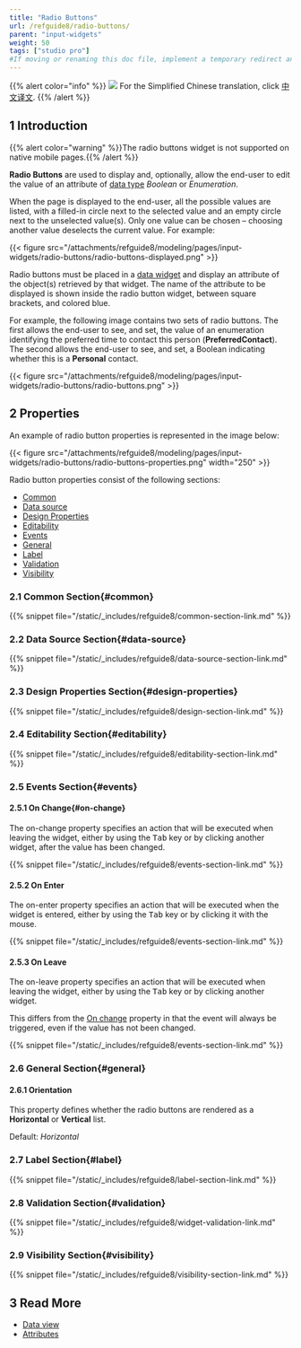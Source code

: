 ```yaml
---
title: "Radio Buttons"
url: /refguide8/radio-buttons/
parent: "input-widgets"
weight: 50
tags: ["studio pro"]
#If moving or renaming this doc file, implement a temporary redirect and let the respective team know they should update the URL in the product. See Mapping to Products for more details.
---
```


{{% alert color="info" %}}
<img src="/attachments/china.png" style="display: inline-block; margin: 0" /> For the Simplified Chinese translation, click [中文译文](https://cdn.mendix.tencent-cloud.com/documentation/refguide8/radio-buttons.pdf).
{{% /alert %}}

## 1 Introduction

{{% alert color="warning" %}}The radio buttons widget is not supported on native mobile pages.{{% /alert %}}

**Radio Buttons** are used to display and, optionally, allow the end-user to edit the value of an attribute of [data type](/refguide8/data-types/) *Boolean* or *Enumeration*.

When the page is displayed to the end-user, all the possible values are listed, with a filled-in circle next to the selected value and an empty circle next to the unselected value(s). Only one value can be chosen – choosing another value deselects the current value. For example:

{{< figure src="/attachments/refguide8/modeling/pages/input-widgets/radio-buttons/radio-buttons-displayed.png" >}}

Radio buttons must be placed in a [data widget](/refguide8/data-widgets/) and display an attribute of the object(s) retrieved by that widget. The name of the attribute to be displayed is shown inside the radio button widget, between square brackets, and colored blue.

For example, the following image contains two sets of radio buttons.  The first allows the end-user to see, and set, the value of an enumeration identifying the preferred time to contact this person (**PreferredContact**). The second allows the end-user to see, and set, a Boolean indicating whether this is a **Personal** contact.

{{< figure src="/attachments/refguide8/modeling/pages/input-widgets/radio-buttons/radio-buttons.png" >}}

## 2 Properties

An example of radio button properties is represented in the image below:

{{< figure src="/attachments/refguide8/modeling/pages/input-widgets/radio-buttons/radio-buttons-properties.png"   width="250"  >}}

Radio button properties consist of the following sections:

* [Common](#common)
* [Data source](#data-source)
* [Design Properties](#design-properties)
* [Editability](#editability)
* [Events](#events)
* [General](#general)
* [Label](#label)
* [Validation](#validation)
* [Visibility](#visibility)

### 2.1 Common Section{#common}

{{% snippet file="/static/_includes/refguide8/common-section-link.md" %}}

### 2.2 Data Source Section{#data-source}

{{% snippet file="/static/_includes/refguide8/data-source-section-link.md" %}}

### 2.3 Design Properties Section{#design-properties}

{{% snippet file="/static/_includes/refguide8/design-section-link.md" %}} 

### 2.4 Editability Section{#editability}

{{% snippet file="/static/_includes/refguide8/editability-section-link.md" %}}

### 2.5 Events Section{#events}

#### 2.5.1 On Change{#on-change}

The on-change property specifies an action that will be executed when leaving the widget, either by using the <kbd>Tab</kbd> key or by clicking another widget, after the value has been changed.

{{% snippet file="/static/_includes/refguide8/events-section-link.md" %}}

#### 2.5.2 On Enter

The on-enter property specifies an action that will be executed when the widget is entered, either by using the <kbd>Tab</kbd> key or by clicking it with the mouse.

{{% snippet file="/static/_includes/refguide8/events-section-link.md" %}}

#### 2.5.3 On Leave

The on-leave property specifies an action that will be executed when leaving the widget, either by using the <kbd>Tab</kbd> key or by clicking another widget.

This differs from the [On change](#on-change) property in that the event will always be triggered, even if the value has not been changed.

{{% snippet file="/static/_includes/refguide8/events-section-link.md" %}}

### 2.6 General Section{#general}

#### 2.6.1 Orientation

This property defines whether the radio buttons are rendered as a **Horizontal** or **Vertical** list.

Default: *Horizontal*

### 2.7 Label Section{#label}

{{% snippet file="/static/_includes/refguide8/label-section-link.md" %}}

### 2.8 Validation Section{#validation}

{{% snippet file="/static/_includes/refguide8/widget-validation-link.md" %}}

### 2.9 Visibility Section{#visibility}

{{% snippet file="/static/_includes/refguide8/visibility-section-link.md" %}}

## 3 Read More

*   [Data view](/refguide8/data-view/)
*   [Attributes](/refguide8/attributes/)
